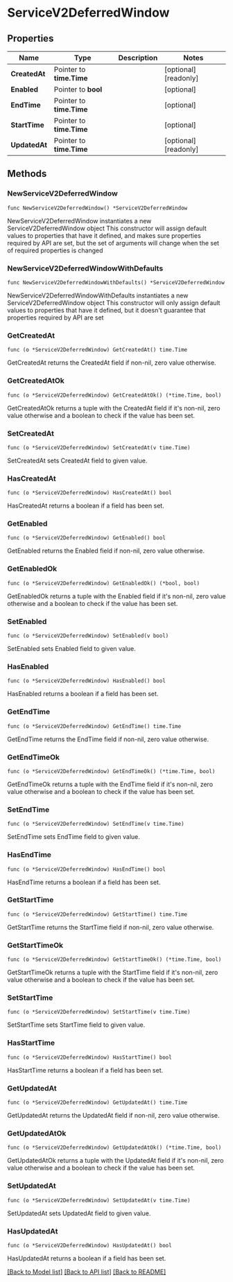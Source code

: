 # ServiceV2DeferredWindow

## Properties

Name | Type | Description | Notes
------------ | ------------- | ------------- | -------------
**CreatedAt** | Pointer to **time.Time** |  | [optional] [readonly] 
**Enabled** | Pointer to **bool** |  | [optional] 
**EndTime** | Pointer to **time.Time** |  | [optional] 
**StartTime** | Pointer to **time.Time** |  | [optional] 
**UpdatedAt** | Pointer to **time.Time** |  | [optional] [readonly] 

## Methods

### NewServiceV2DeferredWindow

`func NewServiceV2DeferredWindow() *ServiceV2DeferredWindow`

NewServiceV2DeferredWindow instantiates a new ServiceV2DeferredWindow object
This constructor will assign default values to properties that have it defined,
and makes sure properties required by API are set, but the set of arguments
will change when the set of required properties is changed

### NewServiceV2DeferredWindowWithDefaults

`func NewServiceV2DeferredWindowWithDefaults() *ServiceV2DeferredWindow`

NewServiceV2DeferredWindowWithDefaults instantiates a new ServiceV2DeferredWindow object
This constructor will only assign default values to properties that have it defined,
but it doesn't guarantee that properties required by API are set

### GetCreatedAt

`func (o *ServiceV2DeferredWindow) GetCreatedAt() time.Time`

GetCreatedAt returns the CreatedAt field if non-nil, zero value otherwise.

### GetCreatedAtOk

`func (o *ServiceV2DeferredWindow) GetCreatedAtOk() (*time.Time, bool)`

GetCreatedAtOk returns a tuple with the CreatedAt field if it's non-nil, zero value otherwise
and a boolean to check if the value has been set.

### SetCreatedAt

`func (o *ServiceV2DeferredWindow) SetCreatedAt(v time.Time)`

SetCreatedAt sets CreatedAt field to given value.

### HasCreatedAt

`func (o *ServiceV2DeferredWindow) HasCreatedAt() bool`

HasCreatedAt returns a boolean if a field has been set.

### GetEnabled

`func (o *ServiceV2DeferredWindow) GetEnabled() bool`

GetEnabled returns the Enabled field if non-nil, zero value otherwise.

### GetEnabledOk

`func (o *ServiceV2DeferredWindow) GetEnabledOk() (*bool, bool)`

GetEnabledOk returns a tuple with the Enabled field if it's non-nil, zero value otherwise
and a boolean to check if the value has been set.

### SetEnabled

`func (o *ServiceV2DeferredWindow) SetEnabled(v bool)`

SetEnabled sets Enabled field to given value.

### HasEnabled

`func (o *ServiceV2DeferredWindow) HasEnabled() bool`

HasEnabled returns a boolean if a field has been set.

### GetEndTime

`func (o *ServiceV2DeferredWindow) GetEndTime() time.Time`

GetEndTime returns the EndTime field if non-nil, zero value otherwise.

### GetEndTimeOk

`func (o *ServiceV2DeferredWindow) GetEndTimeOk() (*time.Time, bool)`

GetEndTimeOk returns a tuple with the EndTime field if it's non-nil, zero value otherwise
and a boolean to check if the value has been set.

### SetEndTime

`func (o *ServiceV2DeferredWindow) SetEndTime(v time.Time)`

SetEndTime sets EndTime field to given value.

### HasEndTime

`func (o *ServiceV2DeferredWindow) HasEndTime() bool`

HasEndTime returns a boolean if a field has been set.

### GetStartTime

`func (o *ServiceV2DeferredWindow) GetStartTime() time.Time`

GetStartTime returns the StartTime field if non-nil, zero value otherwise.

### GetStartTimeOk

`func (o *ServiceV2DeferredWindow) GetStartTimeOk() (*time.Time, bool)`

GetStartTimeOk returns a tuple with the StartTime field if it's non-nil, zero value otherwise
and a boolean to check if the value has been set.

### SetStartTime

`func (o *ServiceV2DeferredWindow) SetStartTime(v time.Time)`

SetStartTime sets StartTime field to given value.

### HasStartTime

`func (o *ServiceV2DeferredWindow) HasStartTime() bool`

HasStartTime returns a boolean if a field has been set.

### GetUpdatedAt

`func (o *ServiceV2DeferredWindow) GetUpdatedAt() time.Time`

GetUpdatedAt returns the UpdatedAt field if non-nil, zero value otherwise.

### GetUpdatedAtOk

`func (o *ServiceV2DeferredWindow) GetUpdatedAtOk() (*time.Time, bool)`

GetUpdatedAtOk returns a tuple with the UpdatedAt field if it's non-nil, zero value otherwise
and a boolean to check if the value has been set.

### SetUpdatedAt

`func (o *ServiceV2DeferredWindow) SetUpdatedAt(v time.Time)`

SetUpdatedAt sets UpdatedAt field to given value.

### HasUpdatedAt

`func (o *ServiceV2DeferredWindow) HasUpdatedAt() bool`

HasUpdatedAt returns a boolean if a field has been set.


[[Back to Model list]](../README.md#documentation-for-models) [[Back to API list]](../README.md#documentation-for-api-endpoints) [[Back to README]](../README.md)


